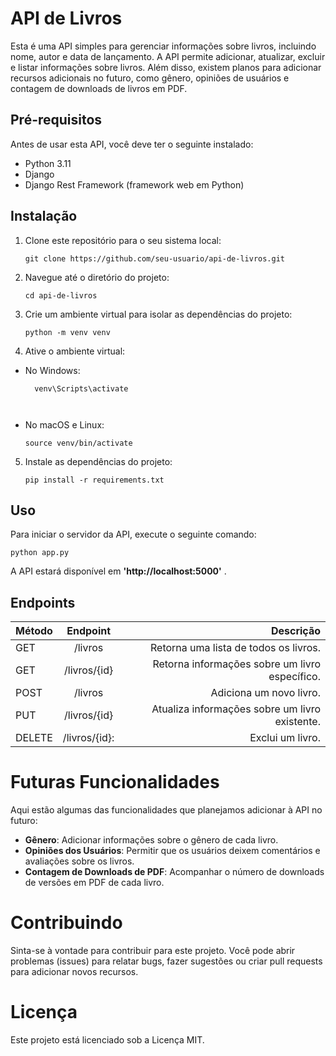 # API de Livros

Esta é uma API simples para gerenciar informações sobre livros, incluindo nome, autor e data de lançamento. A API permite adicionar, atualizar, excluir e listar informações sobre livros. Além disso, existem planos para adicionar recursos adicionais no futuro, como gênero, opiniões de usuários e contagem de downloads de livros em PDF.

## Pré-requisitos

Antes de usar esta API, você deve ter o seguinte instalado:

- Python 3.11
- Django 
- Django Rest Framework (framework web em Python)


## Instalação

1. Clone este repositório para o seu sistema local:

   ```shell
   git clone https://github.com/seu-usuario/api-de-livros.git

2. Navegue até o diretório do projeto:

   ``` shell
   cd api-de-livros

3. Crie um ambiente virtual para isolar as dependências do projeto:

   ```shell
   python -m venv venv
   
4. Ative o ambiente virtual:

  * No Windows:
   
    ```shell
      venv\Scripts\activate

   
 * No macOS e Linux:

   ``` shell
   source venv/bin/activate
   
5. Instale as dependências do projeto:

   ```shell
   pip install -r requirements.txt
   
## Uso

Para iniciar o servidor da API, execute o seguinte comando:

   ```shell
   python app.py
```


A API estará disponível em **'http://localhost:5000'** .


## Endpoints
Método | Endpoint | Descrição
:------|:---------:| ---------:
GET |  /livros  |   Retorna uma lista de todos os livros.
GET  | /livros/{id}| Retorna informações sobre um livro específico.
POST  | /livros  | Adiciona um novo livro.
PUT | /livros/{id} | Atualiza informações sobre um livro existente.
DELETE | /livros/{id}: | Exclui um livro.


# Futuras Funcionalidades
Aqui estão algumas das funcionalidades que planejamos adicionar à API no futuro:

* **Gênero**: Adicionar informações sobre o gênero de cada livro.
* **Opiniões dos Usuários**: Permitir que os usuários deixem comentários e avaliações sobre os livros.
* **Contagem de Downloads de PDF**: Acompanhar o número de downloads de versões em PDF de cada livro.

# Contribuindo
Sinta-se à vontade para contribuir para este projeto. Você pode abrir problemas (issues) para relatar bugs, fazer sugestões ou criar pull requests para adicionar novos recursos.

# Licença
Este projeto está licenciado sob a Licença MIT.
